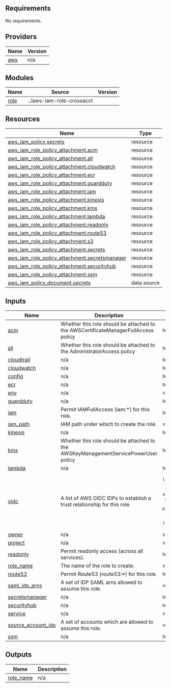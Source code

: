 <!-- START -->
## Requirements

No requirements.

## Providers

| Name | Version |
|------|---------|
| <a name="provider_aws"></a> [aws](#provider\_aws) | n/a |

## Modules

| Name | Source | Version |
|------|--------|---------|
| <a name="module_role"></a> [role](#module\_role) | ../aws-iam-role-crossacct |  |

## Resources

| Name | Type |
|------|------|
| [aws_iam_policy.secrets](https://registry.terraform.io/providers/hashicorp/aws/latest/docs/resources/iam_policy) | resource |
| [aws_iam_role_policy_attachment.acm](https://registry.terraform.io/providers/hashicorp/aws/latest/docs/resources/iam_role_policy_attachment) | resource |
| [aws_iam_role_policy_attachment.all](https://registry.terraform.io/providers/hashicorp/aws/latest/docs/resources/iam_role_policy_attachment) | resource |
| [aws_iam_role_policy_attachment.cloudwatch](https://registry.terraform.io/providers/hashicorp/aws/latest/docs/resources/iam_role_policy_attachment) | resource |
| [aws_iam_role_policy_attachment.ecr](https://registry.terraform.io/providers/hashicorp/aws/latest/docs/resources/iam_role_policy_attachment) | resource |
| [aws_iam_role_policy_attachment.guardduty](https://registry.terraform.io/providers/hashicorp/aws/latest/docs/resources/iam_role_policy_attachment) | resource |
| [aws_iam_role_policy_attachment.iam](https://registry.terraform.io/providers/hashicorp/aws/latest/docs/resources/iam_role_policy_attachment) | resource |
| [aws_iam_role_policy_attachment.kinesis](https://registry.terraform.io/providers/hashicorp/aws/latest/docs/resources/iam_role_policy_attachment) | resource |
| [aws_iam_role_policy_attachment.kms](https://registry.terraform.io/providers/hashicorp/aws/latest/docs/resources/iam_role_policy_attachment) | resource |
| [aws_iam_role_policy_attachment.lambda](https://registry.terraform.io/providers/hashicorp/aws/latest/docs/resources/iam_role_policy_attachment) | resource |
| [aws_iam_role_policy_attachment.readonly](https://registry.terraform.io/providers/hashicorp/aws/latest/docs/resources/iam_role_policy_attachment) | resource |
| [aws_iam_role_policy_attachment.route53](https://registry.terraform.io/providers/hashicorp/aws/latest/docs/resources/iam_role_policy_attachment) | resource |
| [aws_iam_role_policy_attachment.s3](https://registry.terraform.io/providers/hashicorp/aws/latest/docs/resources/iam_role_policy_attachment) | resource |
| [aws_iam_role_policy_attachment.secrets](https://registry.terraform.io/providers/hashicorp/aws/latest/docs/resources/iam_role_policy_attachment) | resource |
| [aws_iam_role_policy_attachment.secretsmanager](https://registry.terraform.io/providers/hashicorp/aws/latest/docs/resources/iam_role_policy_attachment) | resource |
| [aws_iam_role_policy_attachment.securityhub](https://registry.terraform.io/providers/hashicorp/aws/latest/docs/resources/iam_role_policy_attachment) | resource |
| [aws_iam_role_policy_attachment.ssm](https://registry.terraform.io/providers/hashicorp/aws/latest/docs/resources/iam_role_policy_attachment) | resource |
| [aws_iam_policy_document.secrets](https://registry.terraform.io/providers/hashicorp/aws/latest/docs/data-sources/iam_policy_document) | data source |

## Inputs

| Name | Description | Type | Default | Required |
|------|-------------|------|---------|:--------:|
| <a name="input_acm"></a> [acm](#input\_acm) | Whether this role should be attached to the AWSCertificateManagerFullAccess policy | `bool` | `false` | no |
| <a name="input_all"></a> [all](#input\_all) | Whether this role should be attached to the AdministratorAccess policy | `bool` | `false` | no |
| <a name="input_cloudtrail"></a> [cloudtrail](#input\_cloudtrail) | n/a | `bool` | `false` | no |
| <a name="input_cloudwatch"></a> [cloudwatch](#input\_cloudwatch) | n/a | `bool` | `false` | no |
| <a name="input_config"></a> [config](#input\_config) | n/a | `bool` | `false` | no |
| <a name="input_ecr"></a> [ecr](#input\_ecr) | n/a | `bool` | `false` | no |
| <a name="input_env"></a> [env](#input\_env) | n/a | `string` | n/a | yes |
| <a name="input_guardduty"></a> [guardduty](#input\_guardduty) | n/a | `bool` | `false` | no |
| <a name="input_iam"></a> [iam](#input\_iam) | Permit IAMFullAccess (iam:*) for this role. | `bool` | `false` | no |
| <a name="input_iam_path"></a> [iam\_path](#input\_iam\_path) | IAM path under which to create the role. | `string` | `"/"` | no |
| <a name="input_kinesis"></a> [kinesis](#input\_kinesis) | n/a | `bool` | `false` | no |
| <a name="input_kms"></a> [kms](#input\_kms) | Whether this role should be attached to the AWSKeyManagementServicePowerUser policy | `bool` | `false` | no |
| <a name="input_lambda"></a> [lambda](#input\_lambda) | n/a | `bool` | `false` | no |
| <a name="input_oidc"></a> [oidc](#input\_oidc) | A list of AWS OIDC IDPs to establish a trust relationship for this role. | <pre>list(object(<br>    {<br>      idp_arn : string,          # the AWS IAM IDP arn<br>      client_ids : list(string), # a list of oidc client ids<br>      provider : string          # your provider url, such as foo.okta.com<br>    }<br>  ))</pre> | `[]` | no |
| <a name="input_owner"></a> [owner](#input\_owner) | n/a | `string` | n/a | yes |
| <a name="input_project"></a> [project](#input\_project) | n/a | `string` | n/a | yes |
| <a name="input_readonly"></a> [readonly](#input\_readonly) | Permit readonly access (across all services). | `bool` | `true` | no |
| <a name="input_role_name"></a> [role\_name](#input\_role\_name) | The name of the role to create. | `string` | n/a | yes |
| <a name="input_route53"></a> [route53](#input\_route53) | Permit Route53 (route53:*) for this role. | `bool` | `false` | no |
| <a name="input_saml_idp_arns"></a> [saml\_idp\_arns](#input\_saml\_idp\_arns) | A set of IDP SAML arns allowed to assume this role. | `set(string)` | `[]` | no |
| <a name="input_secretsmanager"></a> [secretsmanager](#input\_secretsmanager) | n/a | `bool` | `false` | no |
| <a name="input_securityhub"></a> [securityhub](#input\_securityhub) | n/a | `bool` | `false` | no |
| <a name="input_service"></a> [service](#input\_service) | n/a | `string` | n/a | yes |
| <a name="input_source_account_ids"></a> [source\_account\_ids](#input\_source\_account\_ids) | A set of accounts which are allowed to assume this role. | `set(string)` | `[]` | no |
| <a name="input_ssm"></a> [ssm](#input\_ssm) | n/a | `bool` | `false` | no |

## Outputs

| Name | Description |
|------|-------------|
| <a name="output_role_name"></a> [role\_name](#output\_role\_name) | n/a |
<!-- END -->
